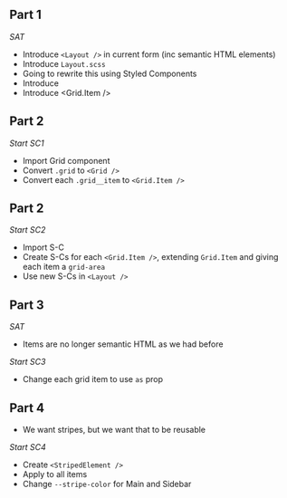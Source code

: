 ## Part 1

_SAT_

-   Introduce `<Layout />` in current form (inc semantic HTML elements)
-   Introduce `Layout.scss`
-   Going to rewrite this using Styled Components
-   Introduce <Grid />
-   Introduce &lt;Grid.Item />

## Part 2

_Start SC1_

-   Import Grid component
-   Convert `.grid` to `<Grid />`
-   Convert each `.grid__item` to `<Grid.Item />`

## Part 2

_Start SC2_

-   Import S-C
-   Create S-Cs for each `<Grid.Item />`, extending `Grid.Item` and giving each item a `grid-area`
-   Use new S-Cs in `<Layout />`

## Part 3

_SAT_

-   Items are no longer semantic HTML as we had before

_Start SC3_

-   Change each grid item to use `as` prop

## Part 4

-   We want stripes, but we want that to be reusable

_Start SC4_

-   Create `<StripedElement />`
-   Apply to all items
-   Change `--stripe-color` for Main and Sidebar
